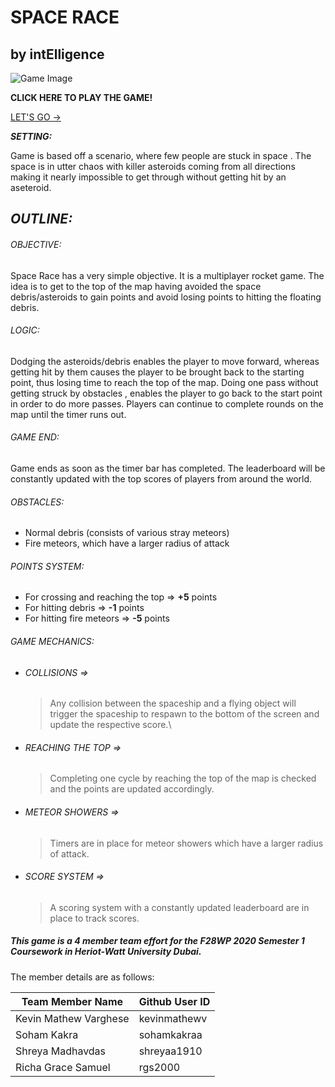 # SPACE RACE

## by intElligence

![Game Image](public/src/ezgif.com-video-to-gif.gif)

**CLICK HERE TO PLAY THE GAME!**

[LET'S GO ->](https://intelligence-space-race.herokuapp.com/)

**_SETTING:_**

Game is based off a scenario, where few people are stuck in space . The space is in utter chaos with killer asteroids coming from all directions making it nearly impossible to get through without getting hit by an aseteroid.

## **_OUTLINE:_**

###### OBJECTIVE:

Space Race has a very simple objective. It is a multiplayer rocket game.
The idea is to get to the top of the map having avoided the space debris/asteroids to gain points and avoid losing points to hitting the floating debris.

###### LOGIC:

Dodging the asteroids/debris enables the player to move forward, whereas getting hit by them causes the player to be brought back to the starting point, thus losing time
to reach the top of the map. Doing one pass without getting struck by obstacles , enables the player to go back to the start point in order to do more passes. Players can continue to complete rounds on the map until the timer runs out.

###### GAME END:

Game ends as soon as the timer bar has completed.
The leaderboard will be constantly updated with the top scores of players from around the world.

###### OBSTACLES:

- Normal debris (consists of various stray meteors)
- Fire meteors, which have a larger radius of attack

###### POINTS SYSTEM:

- For crossing and reaching the top => **+5** points
- For hitting debris => **-1** points
- For hitting fire meteors => **-5** points

###### GAME MECHANICS:

- ###### COLLISIONS =>
  > Any collision between the spaceship and a flying object will trigger the spaceship to respawn to the bottom of the screen and update the respective score.\
- ###### REACHING THE TOP =>
  > Completing one cycle by reaching the top of the map is checked and the points are updated accordingly.
- ###### METEOR SHOWERS =>
  > Timers are in place for meteor showers which have a larger radius of attack.
- ###### SCORE SYSTEM =>
  > A scoring system with a constantly updated leaderboard are in place to track scores.

##### **This game is a 4 member team effort for the F28WP 2020 Semester 1 Coursework in Heriot-Watt University Dubai.**

The member details are as follows:

| Team Member Name      | Github User ID |
| --------------------- | -------------- |
| Kevin Mathew Varghese | kevinmathewv   |
| Soham Kakra           | sohamkakraa    |
| Shreya Madhavdas      | shreyaa1910    |
| Richa Grace Samuel    | rgs2000        |
